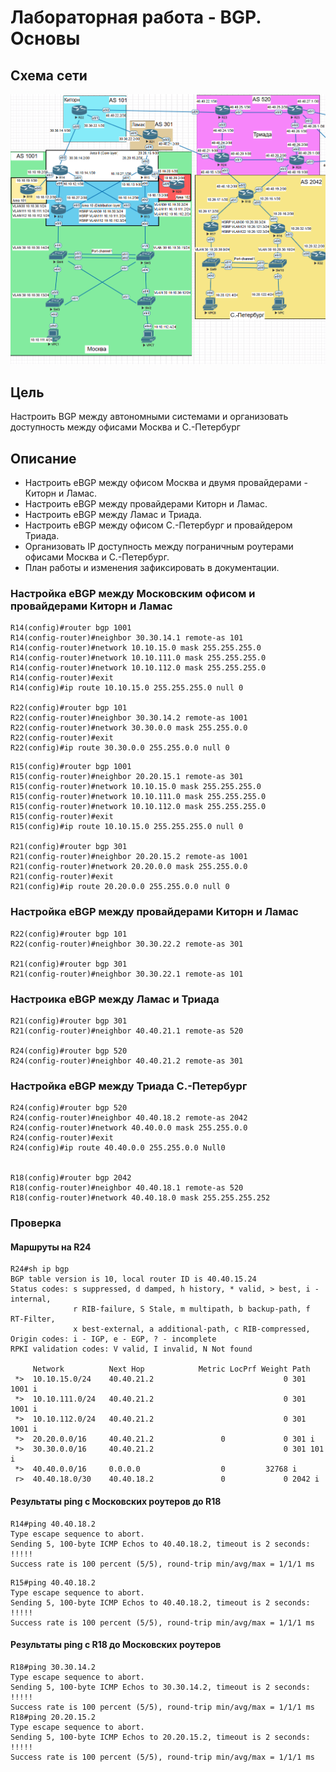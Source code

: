# Лабораторная работа - BGP. Основы
## Схема сети
![alt-text](https://github.com/V1RaJ97/OTUS-NE/blob/3421c1e71c2ab5da5b0bca1391606b86f4bcdb38/Professional/Labs/BGP/bgp.png)
## Цель
Настроить BGP между автономными системами и организовать доступность между офисами Москва и С.-Петербург
## Описание
- Настроить eBGP между офисом Москва и двумя провайдерами - Киторн и Ламас.
- Настроить eBGP между провайдерами Киторн и Ламас.
- Настроить eBGP между Ламас и Триада.
- Настроить eBGP между офисом С.-Петербург и провайдером Триада.
- Организовать IP доступность между пограничным роутерами офисами Москва и С.-Петербург.
- План работы и изменения зафиксировать в документации.

### Настройка eBGP между Московским офисом и провайдерами Киторн и Ламас
```
R14(config)#router bgp 1001
R14(config-router)#neighbor 30.30.14.1 remote-as 101
R14(config-router)#network 10.10.15.0 mask 255.255.255.0
R14(config-router)#network 10.10.111.0 mask 255.255.255.0
R14(config-router)#network 10.10.112.0 mask 255.255.255.0
R14(config-router)#exit
R14(config)#ip route 10.10.15.0 255.255.255.0 null 0

R22(config)#router bgp 101
R22(config-router)#neighbor 30.30.14.2 remote-as 1001
R22(config-router)#network 30.30.0.0 mask 255.255.0.0
R22(config-router)#exit
R22(config)#ip route 30.30.0.0 255.255.0.0 null 0

```
```
R15(config)#router bgp 1001
R15(config-router)#neighbor 20.20.15.1 remote-as 301
R15(config-router)#network 10.10.15.0 mask 255.255.255.0
R15(config-router)#network 10.10.111.0 mask 255.255.255.0
R15(config-router)#network 10.10.112.0 mask 255.255.255.0
R15(config-router)#exit
R15(config)#ip route 10.10.15.0 255.255.255.0 null 0

R21(config)#router bgp 301
R21(config-router)#neighbor 20.20.15.2 remote-as 1001
R21(config-router)#network 20.20.0.0 mask 255.255.0.0
R21(config-router)#exit
R21(config)#ip route 20.20.0.0 255.255.0.0 null 0
```
### Настройка eBGP между провайдерами Киторн и Ламас
```
R22(config)#router bgp 101
R22(config-router)#neighbor 30.30.22.2 remote-as 301

R21(config)#router bgp 301
R21(config-router)#neighbor 30.30.22.1 remote-as 101
```
### Настроика eBGP между Ламас и Триада
```
R21(config)#router bgp 301
R21(config-router)#neighbor 40.40.21.1 remote-as 520

R24(config)#router bgp 520
R24(config-router)#neighbor 40.40.21.2 remote-as 301
```
### Настройка eBGP между Триада С.-Петербург
```
R24(config)#router bgp 520
R24(config-router)#neighbor 40.40.18.2 remote-as 2042
R24(config-router)#network 40.40.0.0 mask 255.255.0.0
R24(config-router)#exit
R24(config)#ip route 40.40.0.0 255.255.0.0 Null0


R18(config)#router bgp 2042
R18(config-router)#neighbor 40.40.18.1 remote-as 520
R18(config-router)#network 40.40.18.0 mask 255.255.255.252
```
### Проверка
#### Маршруты на R24
```
R24#sh ip bgp
BGP table version is 10, local router ID is 40.40.15.24
Status codes: s suppressed, d damped, h history, * valid, > best, i - internal,
              r RIB-failure, S Stale, m multipath, b backup-path, f RT-Filter,
              x best-external, a additional-path, c RIB-compressed,
Origin codes: i - IGP, e - EGP, ? - incomplete
RPKI validation codes: V valid, I invalid, N Not found

     Network          Next Hop            Metric LocPrf Weight Path
 *>  10.10.15.0/24    40.40.21.2                             0 301 1001 i
 *>  10.10.111.0/24   40.40.21.2                             0 301 1001 i
 *>  10.10.112.0/24   40.40.21.2                             0 301 1001 i
 *>  20.20.0.0/16     40.40.21.2               0             0 301 i
 *>  30.30.0.0/16     40.40.21.2                             0 301 101 i
 *>  40.40.0.0/16     0.0.0.0                  0         32768 i
 r>  40.40.18.0/30    40.40.18.2               0             0 2042 i
```
#### Результаты ping с Московских роутеров до R18
```
R14#ping 40.40.18.2
Type escape sequence to abort.
Sending 5, 100-byte ICMP Echos to 40.40.18.2, timeout is 2 seconds:
!!!!!
Success rate is 100 percent (5/5), round-trip min/avg/max = 1/1/1 ms
```
```
R15#ping 40.40.18.2
Type escape sequence to abort.
Sending 5, 100-byte ICMP Echos to 40.40.18.2, timeout is 2 seconds:
!!!!!
Success rate is 100 percent (5/5), round-trip min/avg/max = 1/1/1 ms
```
#### Результаты ping с R18 до Московских роутеров
```
R18#ping 30.30.14.2
Type escape sequence to abort.
Sending 5, 100-byte ICMP Echos to 30.30.14.2, timeout is 2 seconds:
!!!!!
Success rate is 100 percent (5/5), round-trip min/avg/max = 1/1/1 ms
R18#ping 20.20.15.2
Type escape sequence to abort.
Sending 5, 100-byte ICMP Echos to 20.20.15.2, timeout is 2 seconds:
!!!!!
Success rate is 100 percent (5/5), round-trip min/avg/max = 1/1/1 ms

```
